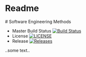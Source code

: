 <h1>Readme</h1>
# Software Engineering Methods

- Master Build Status [![Build Status](https://travis-ci.org/TimScheifler/sem.svg?branch=master)](https://travis-ci.org/kevin-chalmers/sem)
- License [![LICENSE](https://img.shields.io/github/license/TimScheifler/sem.svg?style=flat-square)](https://github.com/kevin-chalmers/sem/blob/master/LICENSE)
- Release [![Releases](https://img.shields.io/github/release/TimScheifler/sem/all.svg?style=flat-square)](https://github.com/kevin-chalmers/sem/releases)

..some text..
